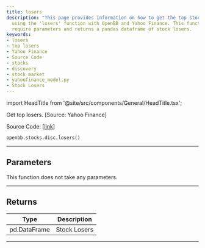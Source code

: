 ```yaml
---
title: losers
description: "This page provides information on how to get the top stock market losers"
  using the 'losers' function with OpenBB and Yahoo Finance. This function does not
  require parameters and returns a pandas dataframe of stock losers.
keywords:
- losers
- top losers
- Yahoo Finance
- Source Code
- stocks
- discovery
- stock market
- yahoofinance_model.py
- Stock Losers
---
```


import HeadTitle from '@site/src/components/General/HeadTitle.tsx';

<HeadTitle title="stocks.disc.losers - Reference | OpenBB SDK Docs" />

Get top losers. [Source: Yahoo Finance]

Source Code: [[link](https://github.com/OpenBB-finance/OpenBBTerminal/tree/main/openbb_terminal/stocks/discovery/yahoofinance_model.py#L35)]

```python
openbb.stocks.disc.losers()
```

---

## Parameters

This function does not take any parameters.

---

## Returns

| Type | Description |
| ---- | ----------- |
| pd.DataFrame | Stock Losers |
---

